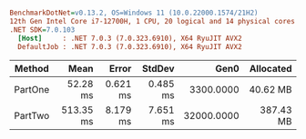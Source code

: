 ``` ini

BenchmarkDotNet=v0.13.2, OS=Windows 11 (10.0.22000.1574/21H2)
12th Gen Intel Core i7-12700H, 1 CPU, 20 logical and 14 physical cores
.NET SDK=7.0.103
  [Host]     : .NET 7.0.3 (7.0.323.6910), X64 RyuJIT AVX2
  DefaultJob : .NET 7.0.3 (7.0.323.6910), X64 RyuJIT AVX2


```
|  Method |      Mean |    Error |   StdDev |       Gen0 | Allocated |
|-------- |----------:|---------:|---------:|-----------:|----------:|
| PartOne |  52.28 ms | 0.621 ms | 0.485 ms |  3300.0000 |  40.62 MB |
| PartTwo | 513.35 ms | 8.179 ms | 7.651 ms | 32000.0000 | 387.43 MB |
